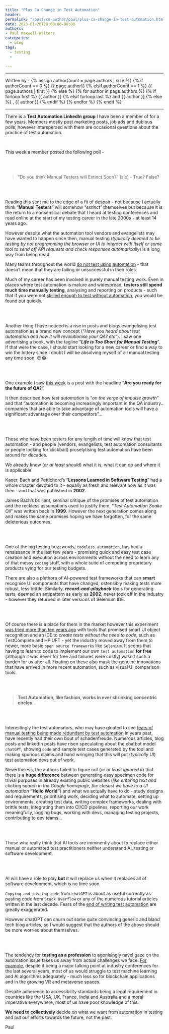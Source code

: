```yaml
---
title: "Plus Ca Change in Test Automation"
header:
permalink: "/post/co-author/paul/plus-ca-change-in-test-automation.html"
date: 2023-01-20T18:00:00-00:00
authors:
- Paul Maxwell-Walters
categories:
  - blog
tags:
  - testing
  -
  
---
```


<hr>
<p>
 Written by -
{% assign authorCount = page.authors | size %}
{% if authorCount == 0 %}
   {{ page.author}}
{% elsif authorCount == 1 %}
    {{ page.authors | first }}         
{% else %}
    {% for author in page.authors %}
        {% if forloop.first %}
            {{ author }}
        {% elsif forloop.last %}
            and {{ author }}
        {% else %}
            , {{ author }}
        {% endif %}
    {% endfor %}
{% endif %}
</p>

<hr>

There is a **Test Automation LinkedIn group** I have been a member of for a few years. Members mostly post marketing posts, job ads and dubious polls, however interspersed with them are occasional questions about the practice of test automation.

<br>

This week a member posted the following poll -

<br><br>



> “Do you think Manual Testers will Extinct Soon?” (sic) - True? False?

<br><br>



Reading this sent me to the edge of a fit of despair - not because I actually think “**Manual Testers**” will somehow “_extinct_” themselves but because it is the return to a nonsensical debate that I heard at testing conferences and read online at the start of my testing career in the late 2000s - at least 14 years ago. 

However despite what the automation tool vendors and evangelists may have wanted to happen since then, manual testing (_typically deemed to be testing by not programming the browser or UI to interact with itself or some tool to send off API requests and check responses automatically_) is a long way from being dead. 

Many teams throughout the world <ins>do not test using automation</ins> - that doesn’t mean that they are failing or unsuccessful in their roles. 

Much of my career has been involved in purely manual testing work. 
Even in places where test automation is mature and widespread, **testers still spend much time manually testing**, analysing and reporting on products - such that if you were not <ins>skilled enough to test without automation</ins>, you would be found out quickly.


<br><br>


Another thing I have noticed is a rise in posts and blogs evangelising test automation as a brand new concept (“_Have you heard about test automation and how it will revolutionise your QA? etc_”). 
I saw one advertising a book, with the tagline “**_Life is Too Short for Manual Testing_**”. 
If that were the case, I should start looking for a new career or find a way to win the lottery since I doubt I will be absolving myself of all manual testing any time soon. 😊😂

<br><br>

One example I saw <ins>this week</ins> is a post with the headline “**Are you ready for the future of QA?**”. 


It then described how _test automation_ is “_on the verge of impulse growth_” and that 
“automation is becoming increasingly important in the QA industry.. companies that are able to take advantage of automation tools will have a significant advantage over their competitors”...


<br><br>


Those who have been testers for any length of time will know that test automation - and people (vendors, evangelists, test automation consultants or people looking for clickbait) proselytising test automation have been around for decades. 

We already know (_or at least should_) what it is, what it can do and where it is applicable. 

Kaner, Bach and Pettichord’s “**Lessons Learned in Software Testing**” had a whole chapter devoted to it - equally as fresh and relevant now as it was then - and that was published in **2002**. 

James Bach’s brilliant, seminal critique of the promises of test automation and the reckless assumptions used to justify them, “_Test Automation Snake Oil_” was written back in **1999**. 
However the next generation comes along and makes the same promises hoping we have forgotten, for the same deleterious outcomes.

<br><br>


One of the big testing buzzwords, `codeless automation`, has had a renaissance in the last few years - promising quick and easy test case creation and execution across environments without the need to learn any of that messy `coding` stuff, with a whole suite of competing proprietary products vying for our testing budgets.

There are also a plethora of AI-powered test frameworks that can **smart** recognise UI components that have changed, ostensibly making tests more robust, less brittle. 
Similarly, _**record-and-playback**_ tools for generating tests, deemed an antipattern as early as **2002**, never took off in the industry - however they returned in later versions of Selenium IDE. 

<br><br>


Of course there is a place for them in the market however this experiment <ins>was tried more than ten years ago</ins> with tools that promised smart UI object recognition and an IDE to _create tests without the need to code_, such as TestComplete and HP UFT - yet the industry moved away from them to newer, more basic `open source frameworks` like `Selenium`. 
It seems that having to learn to code to implement our own `test automation` **for free** (although it was never for free and failures were costly) wasn’t such a burden for us after all. 
Fixating on these also mask the genuine innovations that have arrived in more recent automation, such as visual UI comparison tools.


<br><br>

> **Test Automation, like fashion, works in ever shrinking concentric circles.**

<br><br>


Interestingly the test automators, who may have gloated to see <ins>fears of manual testing being made redundant by test automation</ins> in years past, have recently had their own bout of schadenfreude. 
Numerous articles, blog posts and linkedIn posts have risen speculating about the chatbot model `chatGPT`, showing `code` and sample test cases generated by the tool and making spurious claims and hand wringing that this will put (_typically UI_) test automation devs out of work. 

Nevertheless, the authors failed to figure out (_or at least ignored it_) that there is a **huge difference** between generating easy specimen code for trivial purposes in already existing public websites (_like entering text and clicking search in the Google homepage, the closest we have to a UI automation_ **“Hello World”**) and what we actually have to do - study designs and requirements, prioritising work, deciding what to automate, setting up environments, creating test data, writing complex frameworks, dealing with brittle tests, integrating them into CI/CD pipelines, reporting our work meaningfully, logging bugs, working with devs, managing testing projects, contributing to dev teams…


<br><br>


Those who really think that AI tools are imminently about to replace either manual or automated test practitioners neither understand AI, testing or software development.

<br><br>


AI will have a role to play **but** it will replace us when it replaces all of software development, which is no time soon. 

`Copying and pasting code` from `chatGPT` is about as useful currently as pasting code from `Stack Overflow` or any of the numerous tutorial articles written in the last decade. 
Fears of the <ins>end of writing test automation</ins> are greatly exaggerated. 

However chatGPT can churn out some quite convincing generic and bland tech blog articles, so I would suggest that the authors of the above should be more worried about themselves.

<br><br>


The tendency for **testing as a profession** to agonisingly navel gaze on the automation issue takes us away from actual challenges we face. 
<ins>For example</ins>, despite it being a major talking point at industry conferences for the last several years, most of us would struggle to test machine learning and AI algorithms adequately - much less so for blockchain applications and in the growing VR and metaverse spaces. 

Despite adherence to accessibility standards being a legal requirement in countries like the USA, UK, France, India and Australia and a moral imperative everywhere, most of us have poor knowledge of this.

**We need to collectively** decide on what we want from automation in testing and put our efforts towards the future, not the past.


Paul
